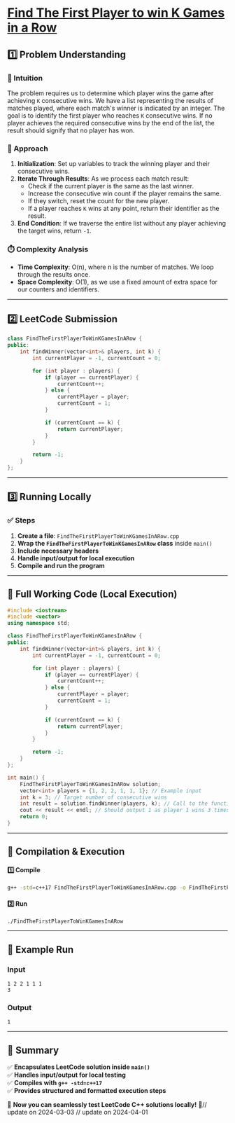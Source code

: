 # **[Find The First Player to win K Games in a Row](https://leetcode.com/problems/find-the-first-player-to-win-k-games-in-a-row/description/)**  

## **1️⃣ Problem Understanding**  
### **📌 Intuition**  
The problem requires us to determine which player wins the game after achieving `K` consecutive wins. We have a list representing the results of matches played, where each match's winner is indicated by an integer. The goal is to identify the first player who reaches `K` consecutive wins. If no player achieves the required consecutive wins by the end of the list, the result should signify that no player has won.

### **🚀 Approach**  
1. **Initialization**: Set up variables to track the winning player and their consecutive wins.
2. **Iterate Through Results**: As we process each match result:
   - Check if the current player is the same as the last winner.
   - Increase the consecutive win count if the player remains the same.
   - If they switch, reset the count for the new player.
   - If a player reaches `K` wins at any point, return their identifier as the result.
3. **End Condition**: If we traverse the entire list without any player achieving the target wins, return `-1`.

### **⏱️ Complexity Analysis**  
- **Time Complexity**: O(n), where n is the number of matches. We loop through the results once.
- **Space Complexity**: O(1), as we use a fixed amount of extra space for our counters and identifiers.

---  

## **2️⃣ LeetCode Submission**  
```cpp
class FindTheFirstPlayerToWinKGamesInARow {
public:
    int findWinner(vector<int>& players, int k) {
        int currentPlayer = -1, currentCount = 0;

        for (int player : players) {
            if (player == currentPlayer) {
                currentCount++;
            } else {
                currentPlayer = player;
                currentCount = 1;
            }

            if (currentCount == k) {
                return currentPlayer;
            }
        }

        return -1;
    }
};
```  

---  

## **3️⃣ Running Locally**  
### **✅ Steps**  
1. **Create a file**: `FindTheFirstPlayerToWinKGamesInARow.cpp`  
2. **Wrap the `FindTheFirstPlayerToWinKGamesInARow` class** inside `main()`  
3. **Include necessary headers**  
4. **Handle input/output for local execution**  
5. **Compile and run the program**  

---  

## **📝 Full Working Code (Local Execution)**  
```cpp
#include <iostream>
#include <vector>
using namespace std;

class FindTheFirstPlayerToWinKGamesInARow {
public:
    int findWinner(vector<int>& players, int k) {
        int currentPlayer = -1, currentCount = 0;

        for (int player : players) {
            if (player == currentPlayer) {
                currentCount++;
            } else {
                currentPlayer = player;
                currentCount = 1;
            }

            if (currentCount == k) {
                return currentPlayer;
            }
        }

        return -1;
    }
};

int main() {
    FindTheFirstPlayerToWinKGamesInARow solution;
    vector<int> players = {1, 2, 2, 1, 1, 1}; // Example input
    int k = 3; // Target number of consecutive wins
    int result = solution.findWinner(players, k); // Call to the function
    cout << result << endl; // Should output 1 as player 1 wins 3 times in a row
    return 0;
}
```  

---  

## **🔧 Compilation & Execution**  
#### **1️⃣ Compile**  
```bash
g++ -std=c++17 FindTheFirstPlayerToWinKGamesInARow.cpp -o FindTheFirstPlayerToWinKGamesInARow
```  

#### **2️⃣ Run**  
```bash
./FindTheFirstPlayerToWinKGamesInARow
```  

---  

## **🎯 Example Run**  
### **Input**  
```
1 2 2 1 1 1
3
```  
### **Output**  
```
1
```  

---  

## **📌 Summary**  
✅ **Encapsulates LeetCode solution inside `main()`**  
✅ **Handles input/output for local testing**  
✅ **Compiles with `g++ -std=c++17`**  
✅ **Provides structured and formatted execution steps**  

🚀 **Now you can seamlessly test LeetCode C++ solutions locally!** 🚀// update on 2024-03-03
// update on 2024-04-01
